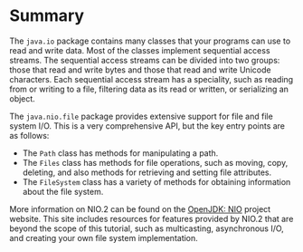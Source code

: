 
# Summary

The `java.io` package contains many classes that your programs can use to read and write data. Most of the classes implement sequential access streams. The sequential access streams can be divided into two groups: those that read and write bytes and those that read and write Unicode characters. Each sequential access stream has a speciality, such as reading from or writing to a file, filtering data as its read or written, or serializing an object.

The `java.nio.file` package provides extensive support for file and file system I/O. This is a very comprehensive API, but the key entry points are as follows:

- The `Path` class has methods for manipulating a path.
- The `Files` class has methods for file operations, such as moving, copy, deleting, and also methods for retrieving and setting file attributes.
- The `FileSystem` class has a variety of methods for obtaining information about the file system.

More information on NIO.2 can be found on the 
[OpenJDK: NIO](http://openjdk.java.net/projects/nio/) project website. This site includes resources for features provided by NIO.2 that are beyond the scope of this tutorial, such as multicasting, asynchronous I/O, and creating your own file system implementation.
